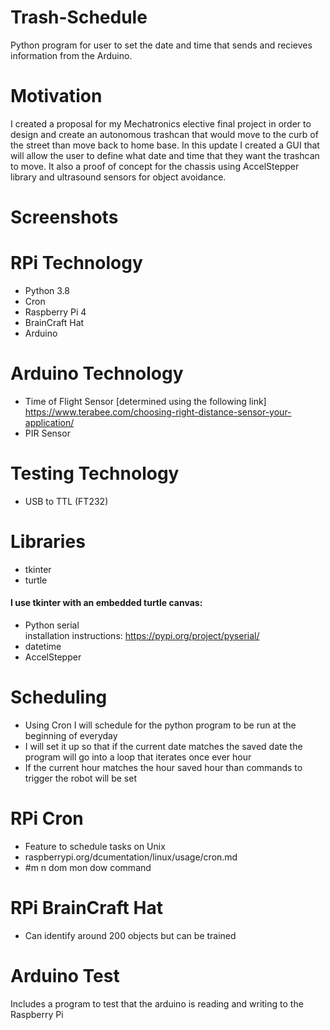 # Trash-Schedule
Python program for user to set the date and time that sends and recieves information from the Arduino.

# Motivation
I created a proposal for my Mechatronics elective final project in order to design and create an autonomous trashcan that would move to the curb of the street than move back to home base. In this update I created a GUI that will allow the user to define what date and time that they want the trashcan to move. It also a proof of concept for the chassis using AccelStepper library and ultrasound sensors for object avoidance.

# Screenshots

# RPi Technology
* Python 3.8
* Cron
* Raspberry Pi 4
* BrainCraft Hat
* Arduino

# Arduino Technology
* Time of Flight Sensor [determined using the following link] </br>
https://www.terabee.com/choosing-right-distance-sensor-your-application/
* PIR Sensor

# Testing Technology
* USB to TTL (FT232)

# Libraries
* tkinter
* turtle
#### I use tkinter with an embedded turtle canvas:
* Python serial<br /> 
installation instructions: https://pypi.org/project/pyserial/
* datetime
* AccelStepper

# Scheduling
* Using Cron I will schedule for the python program to be run at the beginning of everyday
* I will set it up so that if the current date matches the saved date the program will go into a loop that iterates once ever hour
* If the current hour matches the hour saved hour than commands to trigger the robot will be set

# RPi Cron
* Feature to schedule tasks on Unix
* raspberrypi.org/dcumentation/linux/usage/cron.md
* #m n dom mon dow command

# RPi BrainCraft Hat
* Can identify around 200 objects but can be trained

# Arduino Test
Includes a program to test that the arduino is reading and writing to the Raspberry Pi
